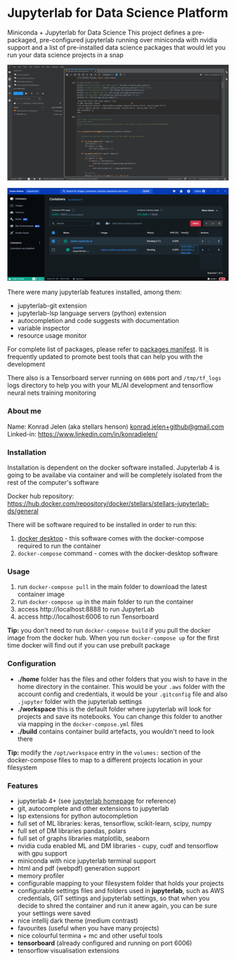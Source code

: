 # Jupyterlab for Data Science Platform
Miniconda + Jupyterlab for Data Science
This project defines a pre-packaged, pre-configured jupyterlab running over miniconda with nvidia support and 
a list of pre-installed data science packages that would let you run your data science projects in a snap

![](./doc/jupyterlab.png)

<!-- ![](./doc/jupyterlab-launcher.png) -->

![](./doc/docker-desktop.png)

There were many jupyterlab features installed, among them:
- jupyterlab-git extension
- jupyterlab-lsp language servers (python) extension
- autocompletion and code suggests with documentation
- variable inspector
- resource usage monitor

For complete list of packages, please refer to [packages manifest](https://github.com/stellarshenson/stellars-jupyterlab-ds/blob/main/build/conf/environment.yml). It is frequently updated to promote best tools that can help you with the development

There also is a Tensorboard server running on `6006` port and `/tmp/tf_logs` logs directory to help you with your ML/AI development and tensorflow neural nets training monitoring

### About me
Name: Konrad Jelen (aka stellars henson) <konrad.jelen+github@gmail.com>  
Linked-in: https://www.linkedin.com/in/konradjelen/

### Installation

Installation is dependent on the docker software installed.
Jupyterlab 4 is going to be availabe via container and will
be completely isolated from the rest of the computer's software

Docker hub repository: https://hub.docker.com/repository/docker/stellars/stellars-jupyterlab-ds/general

There will be software required to be installed in order to run this:

1. [docker desktop](https://www.docker.com/products/docker-desktop/) - this software comes with the docker-compose required to run the container
2. `docker-compose` command - comes with the docker-desktop software

### Usage

1. run `docker-compose pull` in the main folder to download the latest container image 
2. run `docker-compose up` in the main folder to run the container
3. access http://localhost:8888 to run JupyterLab
4. access http://localhost:6006 to run Tensorboard

**Tip:** you don't need to run `docker-compose build` if you pull the docker image from the docker hub. When you run `docker-compose up` for the first time docker will find out if you can use prebuilt package 

### Configuration

- **./home** folder has the files and other folders that you wish to have in the home directory in the container. This would be your `.aws` folder with the account config and credentials, it would be your `.gitconfig` file and also `.jupyter` folder with the jupyterlab settings
- **./workspace** this is the default folder where jupyterlab will look for projects and save its notebooks. You can change this folder to another via mapping in the `docker-compose.yml` files 
- **./build** contains container build artefacts, you wouldn't need to look there

**Tip:** modify the `/opt/workspace` entry in the `volumes:` section of the<br>docker-compose files to map to a different projects location in your filesystem 

### Features
* jupyterlab 4+ (see [jupyterlab homepage](https://jupyterlab.readthedocs.io/en/latest) for reference)
* git, autocomplete and other extensions to jupyterlab
* lsp extensions for python autocompletion
* full set of ML libraries: keras, tensorflow, scikit-learn, scipy, numpy
* full set of DM libraries pandas, polars
* full set of graphs libraries matplotlib, seaborn
* nvidia cuda enabled ML and DM libraries - cupy, cudf and tensorflow with gpu support
* miniconda with nice jupyterlab terminal support
* html and pdf (webpdf) generation support
* memory profiler
* configurable mapping to your filesystem folder that holds your projects
* configurable settings files and folders used in __jupyterlab__, such as AWS credentials, GIT settings and jupyterlab settings, so that when you decide to shred the container and run it anew again, you can be sure your settings were saved
* nice intellij dark theme (medium contrast)
* favourites (useful when you have many projects)
* nice colourful termina + mc and other useful tools
* __tensorboard__ (already configured and running on port 6006)
* tensorflow visualisation extensions

<!-- EOF -->
